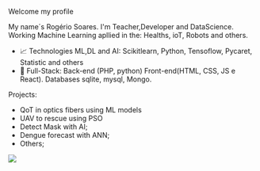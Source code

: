 Welcome my profile

My name´s Rogério Soares. I'm Teacher,Developer and DataScience. Working Machine Learning apllied in the: Healths, ioT, Robots and others.

- 📈 Technologies ML,DL and AI: Scikitlearn, Python, Tensoflow, Pycaret, Statistic and others
- 📕 Full-Stack: Back-end (PHP, python) Front-end(HTML, CSS, JS e React). Databases sqlite, mysql, Mongo.


Projects: 

- QoT in optics fibers using ML models
- UAV to rescue using PSO
- Detect Mask with AI; 
- Dengue forecast with ANN;
- Others;

<img src="https://github-readme-stats.vercel.app/api/top-langs/?username=rogerio1982&layout=compact&hide=html" />

